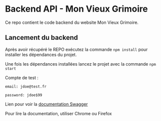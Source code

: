 # Backend API - Mon Vieux Grimoire

Ce repo contient le code backend du website Mon Vieux Grimoire.

## Lancement du backend

Après avoir récupéré le REPO exécutez la commande `npm install` pour installer les dépendances du projet.

Une fois les dépendances installées lancez le projet avec la commande `npm start`

Compte de test :

```
email: jdoe@test.fr

password: jdoe$99
```
Lien pour voir la
[documentation Swagger](http://localhost:4000/api/docs/)

Pour lire la documentation, utiliser Chrome ou Firefox